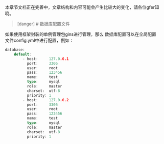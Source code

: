本章节文档正在完善中，文章结构和内容可能会产生比较大的变化，请各位gfer知晓。


>[danger] # 数据库配置文件

如果使用框架封装的单例管理包gins进行管理，那么
数据库配置可以在全局配置文件config.yml中进行配置，例如：
```go
database:
    default:
        - host:     127.0.0.1
          port:     3306
          user:     root
          pass:     123456
          name:     test
          type:     mysql
          role:     master
          charset:  utf-8
          priority: 1
        - host:     127.0.0.2
          port:     3306
          user:     root
          pass:     123456
          name:     test
          type:     mysql
          role:     master
          charset:  utf-8
          priority: 1
```

